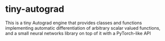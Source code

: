 # tiny-autograd

This is a tiny Autograd engine that provides classes and functions implementing automatic differentiation of arbitrary scalar valued functions, and a small neural networks library on top of it with a PyTorch-like API
